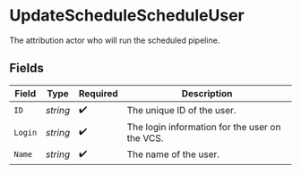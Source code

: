 # UpdateScheduleScheduleUser

The attribution actor who will run the scheduled pipeline.


## Fields

| Field                                          | Type                                           | Required                                       | Description                                    |
| ---------------------------------------------- | ---------------------------------------------- | ---------------------------------------------- | ---------------------------------------------- |
| `ID`                                           | *string*                                       | :heavy_check_mark:                             | The unique ID of the user.                     |
| `Login`                                        | *string*                                       | :heavy_check_mark:                             | The login information for the user on the VCS. |
| `Name`                                         | *string*                                       | :heavy_check_mark:                             | The name of the user.                          |